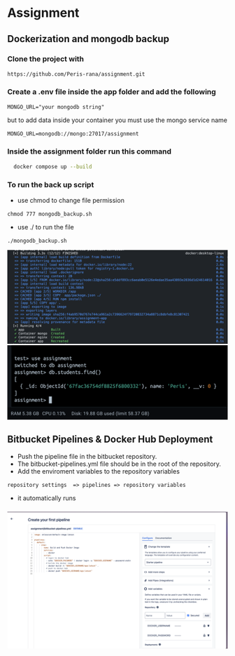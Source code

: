 # Assignment

## Dockerization and mongodb backup

### Clone the project with

```
https://github.com/Peris-rana/assignment.git
```

### Create a .env file inside the app folder and add the following

```
MONGO_URL="your mongodb string"
```
but to add data inside your container you must use  the mongo service name
```
MONGO_URL=mongodb://mongo:27017/assignment
```

### Inside the assignment folder run this command

```bash
  docker compose up --build
```

### To run the back up script

- use chmod to change file permission

```
chmod 777 mongodb_backup.sh
```

- use ./ to run the file

```
./mongodb_backup.sh
```


![docker](./assets/docker.png)
![insert](./assets/insert.png)




## Bitbucket Pipelines & Docker Hub Deployment

- Push the pipeline file in the bitbucket repository.
- The bitbucket-pipelines.yml file should be in the root of the repository.
- Add the enviroment variables to the repository variables
```
repository settings  => pipelines => repository variables
```
- it automatically runs
###

![bitbucket-pipeline](./assets/bitbucket-pipeline.png)

